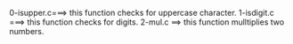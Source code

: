 0-isupper.c===> this function checks for uppercase character.
1-isdigit.c ===> this function checks for digits.
2-mul.c ==> this function mulltiplies two numbers.
